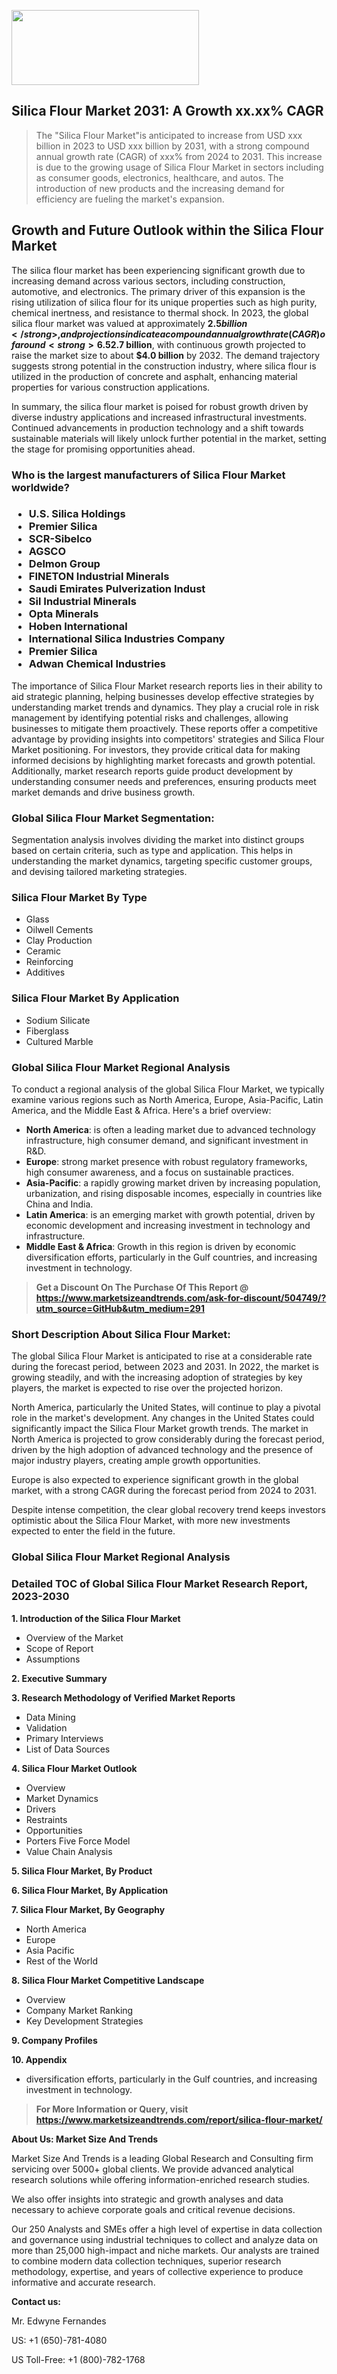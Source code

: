 <img src="https://100x100musica.es/wp-content/uploads/2024/12/Verified-Market-Reports-4-300x120.jpg" alt="" width="300" height="120" class="alignnone size-medium wp-image-100382" /><h2>Silica Flour Market 2031: A&nbsp;Growth&nbsp;xx.xx% CAGR</h2><blockquote id="" class="">The "Silica Flour Market"is anticipated to increase from USD xxx billion in 2023 to USD xxx billion by 2031, with a strong compound annual growth rate (CAGR) of xxx% from 2024 to 2031. This increase is due to the growing usage of Silica Flour Market in sectors including as consumer goods, electronics, healthcare, and autos. The introduction of new products and the increasing demand for efficiency are fueling the market's expansion.</blockquote><p><h2>Growth and Future Outlook within the Silica Flour Market</h2><p>The silica flour market has been experiencing significant growth due to increasing demand across various sectors, including construction, automotive, and electronics. The primary driver of this expansion is the rising utilization of silica flour for its unique properties such as high purity, chemical inertness, and resistance to thermal shock. In 2023, the global silica flour market was valued at approximately <strong>$2.5 billion</strong>, and projections indicate a compound annual growth rate (CAGR) of around <strong>6.5%</strong> from 2024 to 2032.</p><p>As industries continue to invest in advanced materials and sustainable practices, more applications for silica flour are emerging, notably in the production of glass, ceramics, and even in the formulation of paints and coatings. The trend towards green construction and eco-friendly materials further fuels the demand for silica flour, as it is often seen as a critical component that enhances the durability and strength of construction materials.</p><p>Moreover, the rapid growth of the electronic sector, driven by technological advancements, is anticipated to bolster the demand for silica flour as a crucial material in semiconductor fabrication and various electronic components. The increasing investment in infrastructure development, particularly in emerging economies, is also expected to present opportunities for market expansion.</p><p>Furthermore, innovations in production techniques and the adoption of advanced processing technologies are likely to improve the efficiency of silica flour production, reducing costs and increasing margins for manufacturers. This technological progression is crucial to maintaining the competitive edge and fulfilling the growing market requirements.</p><p><strong><span style="color: #800000;">Download Full PDF Sample Copy of Silica Flour Market Report @</span>&nbsp;</strong><a href="https://www.marketsizeandtrends.com/download-sample/504749/?utm_source=Pulse-2&amp;utm_medium=291">https://www.marketsizeandtrends.com/download-sample/504749/?utm_source=Pulse-2&amp;utm_medium=291</a></p><p>Market estimations indicate that by 2024, the silica flour market is expected to reach approximately <strong>$2.7 billion</strong>, with continuous growth projected to raise the market size to about <strong>$4.0 billion</strong> by 2032. The demand trajectory suggests strong potential in the construction industry, where silica flour is utilized in the production of concrete and asphalt, enhancing material properties for various construction applications.</p><p>In summary, the silica flour market is poised for robust growth driven by diverse industry applications and increased infrastructural investments. Continued advancements in production technology and a shift towards sustainable materials will likely unlock further potential in the market, setting the stage for promising opportunities ahead.</p></p><h3 id="" class="">Who is the largest manufacturers of&nbsp;Silica Flour Market worldwide?</h3><h3 class=""><p><ul><li>U.S. Silica Holdings </li><li> Premier Silica </li><li> SCR-Sibelco </li><li> AGSCO </li><li> Delmon Group </li><li> FINETON Industrial Minerals </li><li> Saudi Emirates Pulverization Indust </li><li> Sil Industrial Minerals </li><li> Opta Minerals </li><li> Hoben International </li><li> International Silica Industries Company </li><li> Premier Silica </li><li> Adwan Chemical Industries</li></ul></p></h3><p id="ember58" class="ember-view reader-text-block__paragraph">The importance of&nbsp;Silica Flour Market research reports lies in their ability to aid strategic planning, helping businesses develop effective strategies by understanding market trends and dynamics. They play a crucial role in risk management by identifying potential risks and challenges, allowing businesses to mitigate them proactively. These reports offer a competitive advantage by providing insights into competitors' strategies and Silica Flour Market positioning. For investors, they provide critical data for making informed decisions by highlighting market forecasts and growth potential. Additionally, market research reports guide product development by understanding consumer needs and preferences, ensuring products meet market demands and drive business growth.</p><h3 id="" class="">Global&nbsp;Silica Flour Market Segmentation:</h3><p id="" class="">Segmentation analysis involves dividing the market into distinct groups based on certain criteria, such as type and application. This helps in understanding the market dynamics, targeting specific customer groups, and devising tailored marketing strategies.</p><h3 id="" class="">Silica Flour Market&nbsp;By Type</h3><p><p><ul><li>Glass </li><li> Oilwell Cements </li><li> Clay Production </li><li> Ceramic </li><li> Reinforcing </li><li> Additives</p></li></ul></p></p><h3 id="" class="">Silica Flour Market&nbsp;By Application</h3><p class=""><p><ul><li>Sodium Silicate </li><li> Fiberglass </li><li> Cultured Marble</li></ul></p></p><h3 id="" class="">Global Silica Flour Market Regional Analysis</h3><p id="" class="">To conduct a regional analysis of the global Silica Flour Market, we typically examine various regions such as North America, Europe, Asia-Pacific, Latin America, and the Middle East &amp; Africa. Here's a brief overview:</p><ul><li><strong>North America</strong>: is often a leading market due to advanced technology infrastructure, high consumer demand, and significant investment in R&amp;D.</li><li><strong>Europe</strong>: strong market presence with robust regulatory frameworks, high consumer awareness, and a focus on sustainable practices.</li><li><strong>Asia-Pacific</strong>: a rapidly growing market driven by increasing population, urbanization, and rising disposable incomes, especially in countries like China and India.</li><li><strong>Latin America</strong>: is an emerging market with growth potential, driven by economic development and increasing investment in technology and infrastructure.</li><li><strong>Middle East &amp; Africa</strong>: Growth in this region is driven by economic diversification efforts, particularly in the Gulf countries, and increasing investment in technology.</li></ul><blockquote id="" class=""><strong>Get a Discount On The Purchase Of This Report @ <a href="https://www.marketsizeandtrends.com/download-sample/504749/?utm_source=GitHub&utm_medium=291" target="_blank">https://www.marketsizeandtrends.com/ask-for-discount/504749/?utm_source=GitHub&utm_medium=291</a></strong></blockquote><h3>Short Description About Silica Flour Market:</h3><p id="ember58" class="ember-view reader-text-block__paragraph">The global&nbsp;Silica Flour Market&nbsp;is anticipated to rise at a considerable rate during the forecast period, between 2023 and 2031. In 2022, the market is growing steadily, and with the increasing adoption of strategies by key players, the market is expected to rise over the projected horizon.</p><p id="ember59" class="ember-view reader-text-block__paragraph">North America, particularly the United States, will continue to play a pivotal role in the market's development. Any changes in the United States could significantly impact the&nbsp;Silica Flour Market&nbsp;growth trends. The market in North America is projected to grow considerably during the forecast period, driven by the high adoption of advanced technology and the presence of major industry players, creating ample growth opportunities.</p><p id="ember60" class="ember-view reader-text-block__paragraph">Europe is also expected to experience significant growth in the global market, with a strong CAGR during the forecast period from 2024 to 2031.</p><p id="ember61" class="ember-view reader-text-block__paragraph">Despite intense competition, the clear global recovery trend keeps investors optimistic about the&nbsp;Silica Flour Market, with more new investments expected to enter the field in the future.</p><h3 id="" class="">Global Silica Flour Market Regional Analysis</h3><h3 id="" class="">Detailed TOC of Global Silica Flour Market Research Report, 2023-2030</h3><p id="" class=""><strong>1. Introduction of the Silica Flour Market</strong></p><ul><li>Overview of the Market</li><li>Scope of Report</li><li>Assumptions</li></ul><p id="" class=""><strong>2. Executive Summary</strong></p><p id="" class=""><strong>3. Research Methodology of Verified Market Reports</strong></p><ul><li>Data Mining</li><li>Validation</li><li>Primary Interviews</li><li>List of Data Sources</li></ul><p id="" class=""><strong>4. Silica Flour Market Outlook</strong></p><ul><li>Overview</li><li>Market Dynamics</li><li>Drivers</li><li>Restraints</li><li>Opportunities</li><li>Porters Five Force Model</li><li>Value Chain Analysis</li></ul><p id="" class=""><strong>5. Silica Flour Market, By Product</strong></p><p id="" class=""><strong>6. Silica Flour Market, By Application</strong></p><p id="" class=""><strong>7. Silica Flour Market, By Geography</strong></p><ul><li>North America</li><li>Europe</li><li>Asia Pacific</li><li>Rest of the World</li></ul><p id="" class=""><strong>8. Silica Flour Market Competitive Landscape</strong></p><ul><li>Overview</li><li>Company Market Ranking</li><li>Key Development Strategies</li></ul><p id="" class=""><strong>9. Company Profiles</strong></p><p id="" class=""><strong>10. Appendix</strong></p><ul><li>diversification efforts, particularly in the Gulf countries, and increasing investment in technology.</li></ul><blockquote id="" class=""><strong>For More Information or Query, visit <strong><strong><a href="https://www.marketsizeandtrends.com/report/silica-flour-market/" target="_blank">https://www.marketsizeandtrends.com/report/silica-flour-market/</a></strong></strong></strong></blockquote><p id="" class=""><strong>About Us: Market Size And Trends</strong></p><p id="" class="">Market Size And Trends is a leading Global Research and Consulting firm servicing over 5000+ global clients. We provide advanced analytical research solutions while offering information-enriched research studies.</p><p id="" class="">We also offer insights into strategic and growth analyses and data necessary to achieve corporate goals and critical revenue decisions.</p><p id="" class="">Our 250 Analysts and SMEs offer a high level of expertise in data collection and governance using industrial techniques to collect and analyze data on more than 25,000 high-impact and niche markets. Our analysts are trained to combine modern data collection techniques, superior research methodology, expertise, and years of collective experience to produce informative and accurate research.</p><p id="" class=""><strong>Contact us:</strong></p><p id="" class="">Mr. Edwyne Fernandes</p><p id="" class="">US: +1 (650)-781-4080</p><p id="" class="">US Toll-Free: +1 (800)-782-1768</p>
